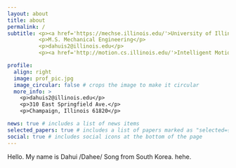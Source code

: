 ```yaml
---
layout: about
title: about
permalink: /
subtitle: <p><a href='https://mechse.illinois.edu/'>University of Illinois Urbana-Champaign</a></p>
          <p>M.S. Mechanical Engineering</p>
          <p>dahuis2@illinois.edu</p>
          <p><a href='http://motion.cs.illinois.edu/'>Intelligent Motion Lab</a></p>

profile:
  align: right
  image: prof_pic.jpg
  image_circular: false # crops the image to make it circular
  more_info: >
    <p>dahuis2@illinois.edu</p>
    <p>310 East Springfield Ave.</p>
    <p>Champaign, Illinois 61820</p>

news: true # includes a list of news items
selected_papers: true # includes a list of papers marked as "selected={true}"
social: true # includes social icons at the bottom of the page
---
```


Hello. My name is Dahui /Dahee/ Song from South Korea. hehe. 
